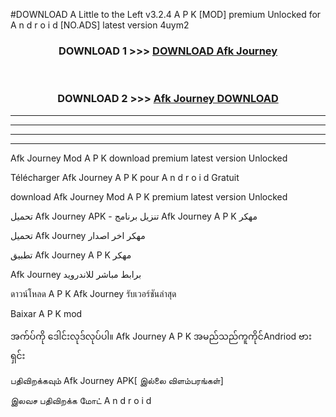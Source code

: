 #DOWNLOAD A Little to the Left v3.2.4 A P K [MOD] premium Unlocked for A n d r o i d [NO.ADS] latest version 4uym2 



<div align="center">

<h3>DOWNLOAD 1 >>> <a href="https://downloadmod1.web.app/?judul=Afk Journey ">DOWNLOAD Afk Journey </a></h3><br>

<h3>DOWNLOAD 2 >>> <a href="https://downloadmod1.web.app/?judul=Afk Journey ">Afk Journey  DOWNLOAD </a></h3>

</div>


----------------------------------------------------------

----------------------------------------------------------

----------------------------------------------------------

----------------------------------------------------------


Afk Journey  Mod A P K download premium latest version Unlocked

Télécharger Afk Journey  A P K pour A n d r o i d Gratuit

download Afk Journey  Mod A P K premium latest version Unlocked

تحميل Afk Journey  APK - تنزيل برنامج Afk Journey  A P K مهكر

تحميل Afk Journey  مهكر اخر اصدار

تطبيق Afk Journey  A P K مهكر

Afk Journey  برابط مباشر للاندرويد

ดาวน์โหลด A P K Afk Journey  รับเวอร์ชันล่าสุด

Baixar A P K mod

အက်ပ်ကို ဒေါင်းလုဒ်လုပ်ပါ။ Afk Journey  A P K အမည်သည်ကူကိုင်Andriod ဗားရှင်း

பதிவிறக்கவும் Afk Journey  APK[ இல்லை விளம்பரங்கள்] 
 
இலவச பதிவிறக்க மோட் A n d r o i d



